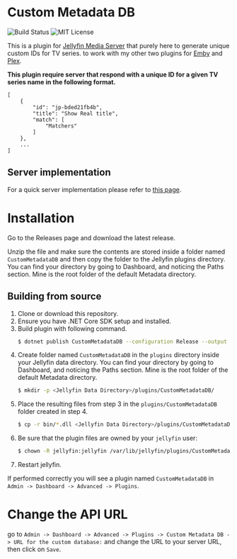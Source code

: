 # Custom Metadata DB

![Build Status](https://github.com/ArabCoders/jf-custom-metadata-db/actions/workflows/build-validation.yml/badge.svg)
![MIT License](https://img.shields.io/github/license/ArabCoders/jf-custom-metadata-db.svg)

This is a plugin for [Jellyfin Media Server](https://jellyfin.org/) that purely here to generate unique custom IDs for TV series. to work with
my other two plugins for [Emby](https://github.com/arabcoders/emby-custom-metadata-db) and [Plex](https://github.com/arabcoders/cmdb.bundle).

**This plugin require server that respond with a unique ID for a given TV series name in the following format.**

```json5
[
    {
        "id": "jp-bded21fb4b",
        "title": "Show Real title",
        "match": [
            "Matchers"
        ]
    },
    ...
]
```

## Server implementation

For a quick server implementation please refer to [this page](https://github.com/arabcoders/cmdb.bundle?tab=readme-ov-file#server-implementation).

# Installation

Go to the Releases page and download the latest release.

Unzip the file and make sure the contents are stored inside a folder named `CustomMetadataDB` and then copy the folder to the Jellyfin plugins directory. You can find your directory by going to Dashboard, and noticing the Paths section. Mine is the root folder of the default Metadata directory.

## Building from source

1. Clone or download this repository.
2. Ensure you have .NET Core SDK setup and installed.
3. Build plugin with following command.
   ```bash
   $ dotnet publish CustomMetadataDB --configuration Release --output bin
   ```
4. Create folder named `CustomMetadataDB` in the `plugins` directory inside your Jellyfin data
   directory. You can find your directory by going to Dashboard, and noticing the Paths section.
   Mine is the root folder of the default Metadata directory.
   ```bash
   $ mkdir -p <Jellyfin Data Directory>/plugins/CustomMetadataDB/
   ```
5. Place the resulting files from step 3 in the `plugins/CustomMetadataDB` folder created in step 4.
   ```bash
   $ cp -r bin/*.dll <Jellyfin Data Directory>/plugins/CustomMetadataDB/`
   ```
6. Be sure that the plugin files are owned by your `jellyfin` user:
   ```bash
   $ chown -R jellyfin:jellyfin /var/lib/jellyfin/plugins/CustomMetadataDB/
   ```
7. Restart jellyfin.

If performed correctly you will see a plugin named `CustomMetadataDB` in `Admin -> Dashboard -> Advanced -> Plugins`.

# Change the API URL

go to `Admin -> Dashboard -> Advanced -> Plugins -> Custom Metadata DB -> URL for the custom database:` and change the URL to your server URL, then click on `Save`.
